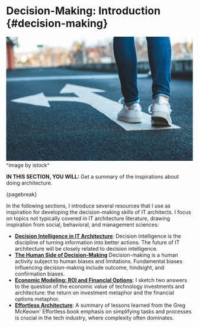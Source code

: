 

# Decision-Making: Introduction {#decision-making}

![](assets/images/iStock-1138420319.jpg)
^image by istock^

**IN THIS SECTION, YOU WILL:**  Get a summary of the inspirations about doing architecture.

{pagebreak}

In the following sections, I introduce several resources that I use as inspiration for developing the decision-making skills of IT architects. I focus on topics not typically covered in IT architecture literature, drawing inspiration from social, behavioral, and management sciences:

* **[Decision Intelligence in IT Architecture](#decision-intelligence)**: Decision intelligence is the discipline of turning information into better actions. The future of IT architecture will be closely related to decision intelligence.
* **[The Human Side of Decision-Making](#human-decisions)** Decision-making is a human activity subject to human biases and limitations. Fundamental biases influencing decision-making include outcome, hindsight, and confirmation biases.
* **[Economic Modeling: ROI and Financial Options](#economics)**: I sketch two answers to the question of the economic value of technology investments and architecture: the return on investment metaphor and the financial options metaphor.
* **[Effortless Architecture](#effortless)**: A summary of lessons learned from the Greg McKeown' Effortless book emphasis on simplifying tasks and processes is crucial in the tech industry, where complexity often dominates.
